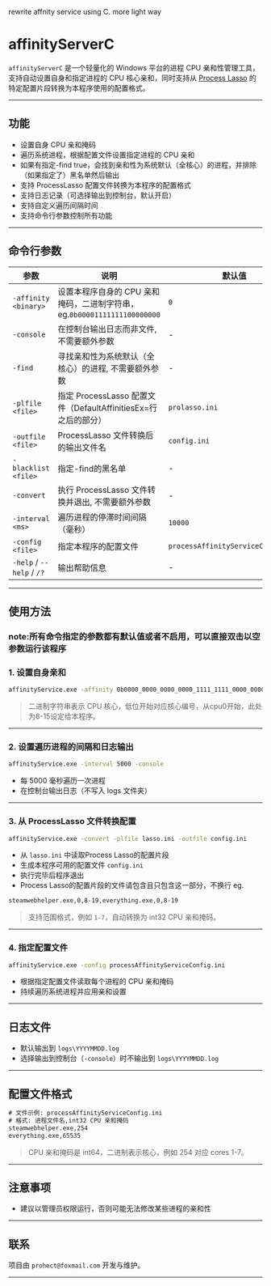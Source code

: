 rewrite affnity service using C. more light way
# affinityServerC

`affinityServerC` 是一个轻量化的 Windows 平台的进程 CPU 亲和性管理工具，支持自动设置自身和指定进程的 CPU 核心亲和，同时支持从 [Process Lasso](https://bitsum.com/) 的特定配置片段转换为本程序使用的配置格式。

---

## 功能

- 设置自身 CPU 亲和掩码
- 遍历系统进程，根据配置文件设置指定进程的 CPU 亲和
- 如果有指定-find true，会找到亲和性为系统默认（全核心）的进程，并排除（如果指定了）黑名单然后输出
- 支持 ProcessLasso 配置文件转换为本程序的配置格式
- 支持日志记录（可选择输出到控制台，默认开启）
- 支持自定义遍历间隔时间
- 支持命令行参数控制所有功能

---

## 命令行参数

| 参数 | 说明 | 默认值 |
|------|------|--------|
| `-affinity <binary>` | 设置本程序自身的 CPU 亲和掩码，二进制字符串，eg.`0b00001111111100000000` | `0` |
| `-console` | 在控制台输出日志而非文件, 不需要额外参数 | - |
| `-find` | 寻找亲和性为系统默认（全核心）的进程, 不需要额外参数 | - |
| `-plfile <file>` | 指定 ProcessLasso 配置文件（DefaultAffinitiesEx=行之后的部分） | `prolasso.ini` |
| `-outfile <file>` | ProcessLasso 文件转换后的输出文件名 | `config.ini` |
| `-blacklist <file>` | 指定-find的黑名单 | - |
| `-convert` | 执行 ProcessLasso 文件转换并退出, 不需要额外参数 | - |
| `-interval <ms>` | 遍历进程的停滞时间间隔（毫秒） | `10000` |
| `-config <file>` | 指定本程序的配置文件 | `processAffinityServiceConfig.ini` |
| `-help` / `--help` / `/?` | 输出帮助信息 | - |

---

## 使用方法

### note:所有命令指定的参数都有默认值或者不启用，可以直接双击以空参数运行该程序

### 1. 设置自身亲和

```bash
affinityService.exe -affinity 0b0000_0000_0000_0000_1111_1111_0000_0000
```

> 二进制字符串表示 CPU 核心，低位开始对应核心编号，从cpu0开始，此处为8-15设定给本程序。

---

### 2. 设置遍历进程的间隔和日志输出

```bash
affinityService.exe -interval 5000 -console
```

* 每 5000 毫秒遍历一次进程
* 在控制台输出日志（不写入 logs 文件夹）

---

### 3. 从 ProcessLasso 文件转换配置

```bash
affinityService.exe -convert -plfile lasso.ini -outfile config.ini
```

* 从 `lasso.ini` 中读取Process Lasso的配置片段
* 生成本程序可用的配置文件 `config.ini`
* 执行完毕后程序退出
* Process Lasso的配置片段的文件请包含且只包含这一部分，不换行 eg.
```bash
steamwebhelper.exe,0,8-19,everything.exe,0,8-19
```


> 支持范围格式，例如 `1-7`，自动转换为 int32 CPU 亲和掩码。

---

### 4. 指定配置文件

```bash
affinityService.exe -config processAffinityServiceConfig.ini
```

* 根据指定配置文件读取每个进程的 CPU 亲和掩码
* 持续遍历系统进程并应用亲和设置

---

## 日志文件

* 默认输出到 `logs\YYYYMMDD.log`
* 选择输出到控制台（`-console`）时不输出到 `logs\YYYYMMDD.log`

---

## 配置文件格式

```txt
# 文件示例: processAffinityServiceConfig.ini
# 格式: 进程文件名,int32 CPU 亲和掩码
steamwebhelper.exe,254
everything.exe,65535
```

> CPU 亲和掩码是 int64，二进制表示核心，例如 254 对应 cores 1-7。

---

## 注意事项

* 建议以管理员权限运行，否则可能无法修改某些进程的亲和性

---


## 联系

项目由 `prohect@foxmail.com` 开发与维护。

----
